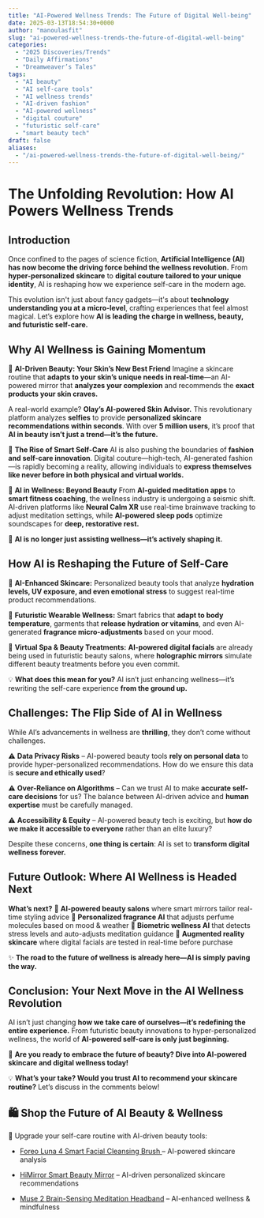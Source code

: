 ```yaml
---
title: "AI-Powered Wellness Trends: The Future of Digital Well-being"
date: 2025-03-13T18:54:30+0000
author: "manoulasfit"
slug: "ai-powered-wellness-trends-the-future-of-digital-well-being"
categories:
  - "2025 Discoveries/Trends"
  - "Daily Affirmations"
  - "Dreamweaver’s Tales"
tags:
  - "AI beauty"
  - "AI self-care tools"
  - "AI wellness trends"
  - "AI-driven fashion"
  - "AI-powered wellness"
  - "digital couture"
  - "futuristic self-care"
  - "smart beauty tech"
draft: false
aliases:
  - "/ai-powered-wellness-trends-the-future-of-digital-well-being/"
---
```

# **The Unfolding Revolution: How AI Powers Wellness Trends**

## **Introduction**

Once confined to the pages of science fiction, **Artificial Intelligence (AI) has now become the driving force behind the wellness revolution.** From **hyper-personalized skincare** to **digital couture tailored to your unique identity**, AI is reshaping how we experience self-care in the modern age.

This evolution isn't just about fancy gadgets—it's about **technology understanding you at a micro-level**, crafting experiences that feel almost magical. Let’s explore how **AI is leading the charge in wellness, beauty, and futuristic self-care.**

## **Why AI Wellness is Gaining Momentum**

🌟 **AI-Driven Beauty: Your Skin’s New Best Friend**
Imagine a skincare routine that **adapts to your skin’s unique needs in real-time**—an AI-powered mirror that **analyzes your complexion** and recommends the **exact products your skin craves.**

A real-world example? **Olay’s AI-powered Skin Advisor.**
This revolutionary platform analyzes **selfies** to provide **personalized skincare recommendations within seconds**. With over **5 million users**, it’s proof that **AI in beauty isn’t just a trend—it’s the future.**

🌟 **The Rise of Smart Self-Care**
AI is also pushing the boundaries of **fashion and self-care innovation**. Digital couture—high-tech, AI-generated fashion—is rapidly becoming a reality, allowing individuals to **express themselves like never before in both physical and virtual worlds.**

🌟 **AI in Wellness: Beyond Beauty**
From **AI-guided meditation apps** to **smart fitness coaching**, the wellness industry is undergoing a seismic shift. AI-driven platforms like **Neural Calm XR** use real-time brainwave tracking to adjust meditation settings, while **AI-powered sleep pods** optimize soundscapes for **deep, restorative rest.**

🚀 **AI is no longer just assisting wellness—it’s actively shaping it.**

## **How AI is Reshaping the Future of Self-Care**

🔹 **AI-Enhanced Skincare:** Personalized beauty tools that analyze **hydration levels, UV exposure, and even emotional stress** to suggest real-time product recommendations.

🔹 **Futuristic Wearable Wellness:** Smart fabrics that **adapt to body temperature**, garments that **release hydration or vitamins**, and even AI-generated **fragrance micro-adjustments** based on your mood.

🔹 **Virtual Spa & Beauty Treatments:** **AI-powered digital facials** are already being used in futuristic beauty salons, where **holographic mirrors** simulate different beauty treatments before you even commit.

💡 **What does this mean for you?** AI isn’t just enhancing wellness—it’s rewriting the self-care experience **from the ground up.**

## **Challenges: The Flip Side of AI in Wellness**

While AI’s advancements in wellness are **thrilling**, they don’t come without challenges.

⚠️ **Data Privacy Risks** – AI-powered beauty tools **rely on personal data** to provide hyper-personalized recommendations. How do we ensure this data is **secure and ethically used**?

⚠️ **Over-Reliance on Algorithms** – Can we trust AI to make **accurate self-care decisions** for us? The balance between AI-driven advice and **human expertise** must be carefully managed.

⚠️ **Accessibility & Equity** – AI-powered beauty tech is exciting, but **how do we make it accessible to everyone** rather than an elite luxury?

Despite these concerns, **one thing is certain**: AI is set to **transform digital wellness forever.**

## **Future Outlook: Where AI Wellness is Headed Next**

**What’s next?**
🌟 **AI-powered beauty salons** where smart mirrors tailor real-time styling advice
🌟 **Personalized fragrance AI** that adjusts perfume molecules based on mood & weather
🌟 **Biometric wellness AI** that detects stress levels and auto-adjusts meditation guidance
🌟 **Augmented reality skincare** where digital facials are tested in real-time before purchase

✨ **The road to the future of wellness is already here—AI is simply paving the way.**

## **Conclusion: Your Next Move in the AI Wellness Revolution**

AI isn’t just changing **how we take care of ourselves—it’s redefining the entire experience.**
From futuristic beauty innovations to hyper-personalized wellness, the world of **AI-powered self-care is only just beginning.**

🚀 **Are you ready to embrace the future of beauty? Dive into AI-powered skincare and digital wellness today!**

💡 **What’s your take? Would you trust AI to recommend your skincare routine?** Let’s discuss in the comments below!

## 🛍️ **Shop the Future of AI Beauty & Wellness**

🚀 Upgrade your self-care routine with AI-driven beauty tools:

- [Foreo Luna 4 Smart Facial Cleansing Brush ](https://amzn.to/4bNamN6)– AI-powered skincare analysis

- [HiMirror Smart Beauty Mirror](https://amzn.to/4hsvo4R) – AI-driven personalized skincare recommendations

- [Muse 2 Brain-Sensing Meditation Headband](https://amzn.to/3FqlpA1) – AI-enhanced wellness & mindfulness